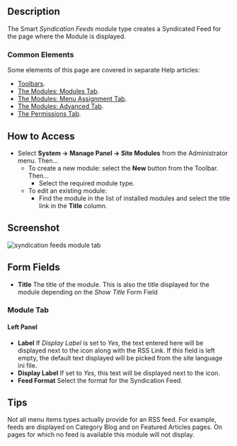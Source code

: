 <!-- Filename: Help4.x:Site_Modules:_Syndication_Feeds / Display title: Modules: Syndication Feeds -->

## Description

The Smart *Syndication Feeds* module type creates a Syndicated Feed
for the page where the Module is displayed.

### Common Elements

Some elements of this page are covered in separate Help articles:

* [Toolbars](jdocmanual?article=help/common-elements/toolbars).
* [The Modules: Modules Tab](jdocmanual?article=help/modules/modules-module-tab).
* [The Modules: Menu Assignment Tab](jdocmanual?article=help/modules/modules-menu-assignment-tab).
* [The Modules: Advanced Tab](jdocmanual?article=help/modules/modules-advanced-tab).
* [The Permissions Tab](jdocmanual?article=help/common-elements/edit-permissions).

## How to Access

- Select **System → Manage Panel → Site Modules** from the
  Administrator menu. Then...
  - To create a new module: select the **New** button from the Toolbar. Then...
    - Select the required module type.
  - To edit an existing module:
    - Find the module in the list of installed modules and select the
      title link in the **Title** column.

## Screenshot

![syndication feeds module tab](../../../en/images/modules-site/modules-syndication-feeds-module-tab.png)

## Form Fields

- **Title** The title of the module. This is also the title displayed
  for the module depending on the *Show Title* Form Field

### Module Tab

#### Left Panel

- **Label** If *Display Label* is set to *Yes*, the text entered here will
  be displayed next to the icon along with the RSS Link. If this field
  is left empty, the default text displayed will be picked from the site
  language ini file.
- **Display Label** If set to *Yes*, this text will be displayed next to the icon.
- **Feed Format** Select the format for the Syndication Feed.

## Tips

Not all menu items types actually provide for an RSS feed. For example, feeds 
are displayed on Category Blog and on Featured Articles pages. On pages for 
which no feed is available this module will not display.
